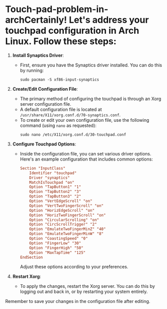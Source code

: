 # Touch-pad-problem-in-archCertainly! Let's address your touchpad configuration in Arch Linux. Follow these steps:

1. **Install Synaptics Driver**:
   - First, ensure you have the Synaptics driver installed. You can do this by running:
     ```
     sudo pacman -S xf86-input-synaptics
     ```

2. **Create/Edit Configuration File**:
   - The primary method of configuring the touchpad is through an Xorg server configuration file.
   - A default configuration file is located at `/usr/share/X11/xorg.conf.d/70-synaptics.conf`.
   - To create or edit your own configuration file, use the following command (using `nano` as requested):
     ```
     sudo nano /etc/X11/xorg.conf.d/30-touchpad.conf
     ```

3. **Configure Touchpad Options**:
   - Inside the configuration file, you can set various driver options. Here's an example configuration that includes common options:
     ```conf
     Section "InputClass"
         Identifier "touchpad"
         Driver "synaptics"
         MatchIsTouchpad "on"
         Option "TapButton1" "1"
         Option "TapButton2" "3"
         Option "TapButton3" "2"
         Option "VertEdgeScroll" "on"
         Option "VertTwoFingerScroll" "on"
         Option "HorizEdgeScroll" "on"
         Option "HorizTwoFingerScroll" "on"
         Option "CircularScrolling" "on"
         Option "CircScrollTrigger" "2"
         Option "EmulateTwoFingerMinZ" "40"
         Option "EmulateTwoFingerMinW" "8"
         Option "CoastingSpeed" "0"
         Option "FingerLow" "30"
         Option "FingerHigh" "50"
         Option "MaxTapTime" "125"
     EndSection
     ```
     Adjust these options according to your preferences.

4. **Restart Xorg**:
   - To apply the changes, restart the Xorg server. You can do this by logging out and back in, or by restarting your system entirely.

Remember to save your changes in the configuration file after editing.
